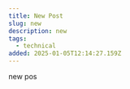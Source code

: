 ```yaml
---
title: New Post
slug: new
description: new
tags:
  - technical
added: 2025-01-05T12:14:27.159Z
---
```


new pos
